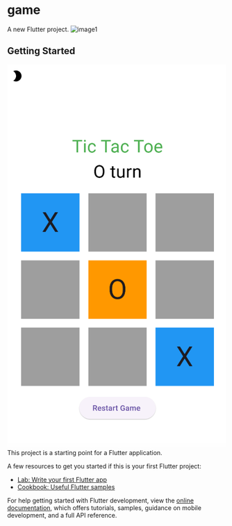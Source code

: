 # game
A new Flutter project.
<img alt="image1" src="https://github.com/user-attachments/assets/046f1f88-2b51-4636-99d9-9db0e05f3e68" />
## Getting Started
![1](https://github.com/sahabaspk/flutter-game/blob/ca610aa819dcffa173aff4e10903b0da5525a916/image2.png)This project is a starting point for a Flutter application.

A few resources to get you started if this is your first Flutter project:

- [Lab: Write your first Flutter app](https://docs.flutter.dev/get-started/codelab)
- [Cookbook: Useful Flutter samples](https://docs.flutter.dev/cookbook)

For help getting started with Flutter development, view the
[online documentation](https://docs.flutter.dev/), which offers tutorials,
samples, guidance on mobile development, and a full API reference.
